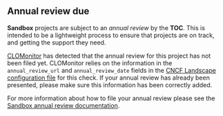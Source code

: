 ## Annual review due

**Sandbox** projects are subject to an *annual review* by the **TOC**. This is intended to be a lightweight process to ensure that projects are on track, and getting the support they need.

[CLOMonitor](https://clomonitor.io) has detected that the annual review for this project has not been filed yet. CLOMonitor relies on the information in the `annual_review_url` and `annual_review_date` fields in the [CNCF Landscape configuration file](https://github.com/cncf/landscape/blob/master/landscape.yml) for this check. If your annual review has already been presented, please make sure this information has been correctly added.

For more information about how to file your annual review please see the [Sandbox annual review documentation](https://github.com/cncf/toc/blob/main/process/sandbox-annual-review.md#how-to-file-your-annual-review).
